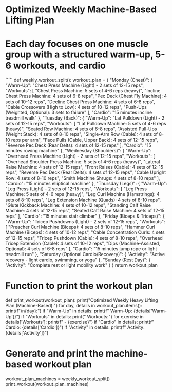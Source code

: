 # Optimized Weekly Machine-Based Lifting Plan
# Each day focuses on one muscle group with a structured warm-up, 5-6 workouts, and cardio
´´´´´
def weekly_workout_split():
    workout_plan = {
        "Monday (Chest)": {
            "Warm-Up": "Chest Press Machine (Light) - 2 sets of 12-15 reps",
            "Workouts": [
                "Chest Press Machine: 5 sets of 4-6 reps (heavy)",
                "Incline Chest Press Machine: 4 sets of 6-8 reps",
                "Pec Deck (Chest Fly Machine): 4 sets of 10-12 reps",
                "Decline Chest Press Machine: 4 sets of 6-8 reps",
                "Cable Crossovers (High to Low): 4 sets of 10-12 reps",
                "Push-Ups (Weighted, Optional): 3 sets to failure"
            ],
            "Cardio": "15 minutes incline treadmill walk"
        },
        "Tuesday (Back)": {
            "Warm-Up": "Lat Pulldown (Light) - 2 sets of 12-15 reps",
            "Workouts": [
                "Lat Pulldown Machine: 5 sets of 4-6 reps (heavy)",
                "Seated Row Machine: 4 sets of 6-8 reps",
                "Assisted Pull-Ups (Weight Stack): 4 sets of 8-10 reps",
                "Single-Arm Row (Cable): 4 sets of 8-10 reps per arm",
                "Face Pulls (Cable, Upper Back): 4 sets of 12-15 reps",
                "Reverse Pec Deck (Rear Delts): 4 sets of 12-15 reps"
            ],
            "Cardio": "15 minutes rowing machine"
        },
        "Wednesday (Shoulders)": {
            "Warm-Up": "Overhead Press Machine (Light) - 2 sets of 12-15 reps",
            "Workouts": [
                "Overhead Shoulder Press Machine: 5 sets of 4-6 reps (heavy)",
                "Lateral Raise Machine: 4 sets of 12-15 reps",
                "Front Raises (Cable): 4 sets of 12-15 reps",
                "Reverse Pec Deck (Rear Delts): 4 sets of 12-15 reps",
                "Cable Upright Row: 4 sets of 8-10 reps",
                "Smith Machine Shrugs: 4 sets of 8-10 reps"
            ],
            "Cardio": "15 minutes elliptical machine"
        },
        "Thursday (Legs)": {
            "Warm-Up": "Leg Press (Light) - 2 sets of 12-15 reps",
            "Workouts": [
                "Leg Press Machine: 5 sets of 4-6 reps (heavy)",
                "Leg Curl Machine (Hamstrings): 4 sets of 8-10 reps",
                "Leg Extension Machine (Quads): 4 sets of 8-10 reps",
                "Glute Kickback Machine: 4 sets of 10-12 reps",
                "Standing Calf Raise Machine: 4 sets of 12-15 reps",
                "Seated Calf Raise Machine: 4 sets of 12-15 reps"
            ],
            "Cardio": "15 minutes stair climber"
        },
        "Friday (Biceps & Triceps)": {
            "Warm-Up": "Tricep Pushdowns (Light) - 2 sets of 12-15 reps",
            "Workouts": [
                "Preacher Curl Machine (Biceps): 4 sets of 8-10 reps",
                "Hammer Curl Machine (Biceps): 4 sets of 10-12 reps",
                "Cable Concentration Curls: 4 sets of 12-15 reps",
                "Tricep Pushdown (Cable): 4 sets of 8-10 reps",
                "Overhead Tricep Extension (Cable): 4 sets of 10-12 reps",
                "Dips (Machine-Assisted, Optional): 4 sets of 6-8 reps"
            ],
            "Cardio": "15 minutes jump rope or light treadmill run"
        },
        "Saturday (Optional Cardio/Recovery)": {
            "Activity": "Active recovery - light cardio, swimming, or yoga"
        },
        "Sunday (Rest Day)": {
            "Activity": "Complete rest or light mobility work"
        }
    }
    return workout_plan


# Function to print the workout plan
def print_workout(workout_plan):
    print("Optimized Weekly Heavy Lifting Plan (Machine-Based):")
    for day, details in workout_plan.items():
        print(f"\n{day}:")
        if "Warm-Up" in details:
            print(f"  Warm-Up: {details['Warm-Up']}")
        if "Workouts" in details:
            print("  Workouts:")
            for exercise in details['Workouts']:
                print(f"  - {exercise}")
        if "Cardio" in details:
            print(f"  Cardio: {details['Cardio']}")
        if "Activity" in details:
            print(f"  Activity: {details['Activity']}")


# Generate and print the machine-based workout plan
workout_plan_machines = weekly_workout_split()
print_workout(workout_plan_machines)
